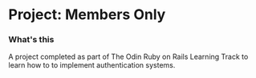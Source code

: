 # Project: Members Only

### What's this

A project completed as part of The Odin Ruby on Rails Learning Track to learn how to to implement authentication systems.
